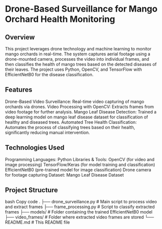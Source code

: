 # Drone-Based Surveillance for Mango Orchard Health Monitoring
## Overview
This project leverages drone technology and machine learning to monitor mango orchards in real-time. The system captures aerial footage using a drone-mounted camera, processes the video into individual frames, and then classifies the health of mango trees based on the detected diseases of their leaves. The project uses Python, OpenCV, and TensorFlow with EfficientNetB0 for the disease classification.

## Features
Drone-Based Video Surveillance: Real-time video capturing of mango orchards via drones.
Video Processing with OpenCV: Extracts frames from video footage for further analysis.
Mango Leaf Disease Detection: Trained a deep learning model on mango leaf disease dataset for classification of healthy and diseased trees.
Automated Tree Health Classification: Automates the process of classifying trees based on their health, significantly reducing manual intervention.
## Technologies Used
Programming Languages: Python
Libraries & Tools:
OpenCV (for video and image processing)
TensorFlow/Keras (for model training and classification)
EfficientNetB0 (pre-trained model for image classification)
Drone camera for footage capturing
Dataset: Mango Leaf Disease Dataset
## Project Structure
bash
Copy code
.
├── drone_surveillance.py         # Main script to process video and extract frames
├── frame_processing.py           # Script to classify extracted frames
├── models/                       # Folder containing the trained EfficientNetB0 model
├── video_frames/                 # Folder where extracted video frames are stored
└── README.md                     # This README file
